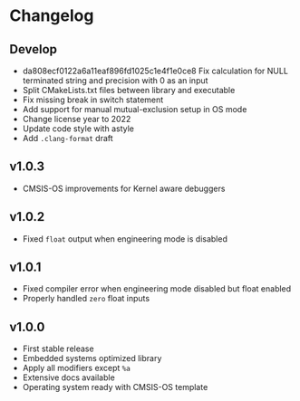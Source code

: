 # Changelog

## Develop

- da808ecf0122a6a11eaf896fd1025c1e4f1e0ce8 Fix calculation for NULL terminated string and precision with 0 as an input
- Split CMakeLists.txt files between library and executable
- Fix missing break in switch statement
- Add support for manual mutual-exclusion setup in OS mode
- Change license year to 2022
- Update code style with astyle
- Add `.clang-format` draft

## v1.0.3

- CMSIS-OS improvements for Kernel aware debuggers

## v1.0.2

- Fixed `float` output when engineering mode is disabled

## v1.0.1

- Fixed compiler error when engineering mode disabled but float enabled
- Properly handled `zero` float inputs

## v1.0.0

- First stable release
- Embedded systems optimized library
- Apply all modifiers except `%a`
- Extensive docs available
- Operating system ready with CMSIS-OS template
